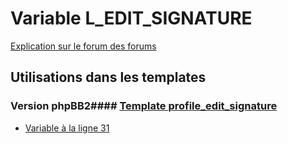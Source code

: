 # Variable L_EDIT_SIGNATURE
[Explication sur le forum des forums](http://forum.forumactif.com/t294113-listing-des-variables#L_EDIT_SIGNATURE)
## Utilisations dans les templates
### Version phpBB2#### [Template profile_edit_signature](subsilver/profile_edit_signature.md)
* [Variable à la ligne 31](../subsilver/profile_edit_signature.tpl#L31)